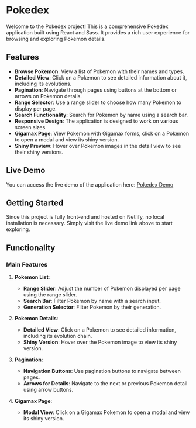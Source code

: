 # Pokedex

Welcome to the Pokedex project! This is a comprehensive Pokedex application built using React and Sass. It provides a rich user experience for browsing and exploring Pokemon details.

## Features

- **Browse Pokemon**: View a list of Pokemon with their names and types.
- **Detailed View**: Click on a Pokemon to see detailed information about it, including its evolutions.
- **Pagination**: Navigate through pages using buttons at the bottom or arrows on Pokemon details.
- **Range Selector**: Use a range slider to choose how many Pokemon to display per page.
- **Search Functionality**: Search for Pokemon by name using a search bar.
- **Responsive Design**: The application is designed to work on various screen sizes.
- **Gigamax Page**: View Pokemon with Gigamax forms, click on a Pokemon to open a modal and view its shiny version.
- **Shiny Preview**: Hover over Pokemon images in the detail view to see their shiny versions.

## Live Demo

You can access the live demo of the application here: [Pokedex Demo](https://pokedex-made-with-react.netlify.app/)

## Getting Started

Since this project is fully front-end and hosted on Netlify, no local installation is necessary. Simply visit the live demo link above to start exploring.

## Functionality

### Main Features

1. **Pokemon List**:
   - **Range Slider**: Adjust the number of Pokemon displayed per page using the range slider.
   - **Search Bar**: Filter Pokemon by name with a search input.
   - **Generation Selector**: Filter Pokemon by their generation.

2. **Pokemon Details**:
   - **Detailed View**: Click on a Pokemon to see detailed information, including its evolution chain.
   - **Shiny Version**: Hover over the Pokemon image to view its shiny version.

3. **Pagination**:
   - **Navigation Buttons**: Use pagination buttons to navigate between pages.
   - **Arrows for Details**: Navigate to the next or previous Pokemon detail using arrow buttons.

4. **Gigamax Page**:
   - **Modal View**: Click on a Gigamax Pokemon to open a modal and view its shiny version.
